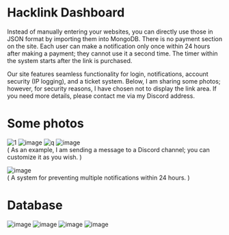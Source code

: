 # Hacklink Dashboard
Instead of manually entering your websites, you can directly use those in JSON format by importing them into MongoDB. There is no payment section on the site. Each user can make a notification only once within 24 hours after making a payment; they cannot use it a second time. The timer within the system starts after the link is purchased.

Our site features seamless functionality for login, notifications, account security (IP logging), and a ticket system. Below, I am sharing some photos; however, for security reasons, I have chosen not to display the link area. If you need more details, please contact me via my Discord address.

# Some photos
![1](https://github.com/Vparonline/hacklink-dashboard/assets/74346832/f28d7865-830e-4156-8d05-7cf2807fa9cf)
![image](https://github.com/Vparonline/hacklink-dashboard/assets/74346832/fffd68b9-ad81-4667-ae5a-9dad65d7d73b)
![q](https://github.com/Vparonline/hacklink-dashboard/assets/74346832/802c1292-f9f3-459f-8c83-eea5ac608bdf)
![image](https://github.com/Vparonline/hacklink-dashboard/assets/74346832/e5bb4730-5efe-4c8a-b3f3-9c64507ba632)<br>
( As an example, I am sending a message to a Discord channel; you can customize it as you wish. )

![image](https://github.com/Vparonline/hacklink-dashboard/assets/74346832/e6418f64-5cc7-4e73-8ff7-dc02639a15c3)<br>
( A system for preventing multiple notifications within 24 hours. )

# Database
![image](https://github.com/Vparonline/hacklink-dashboard/assets/74346832/8c0f7923-9a26-4f52-81c4-53f0ec05b0b2)
![image](https://github.com/Vparonline/hacklink-dashboard/assets/74346832/f9370195-446a-4915-bc07-302a965dccd1)
![image](https://github.com/Vparonline/hacklink-dashboard/assets/74346832/4d4b06ad-35a0-4a69-bc00-c1cba4fd45af)
![image](https://github.com/Vparonline/hacklink-dashboard/assets/74346832/d31af1f7-a0ec-4063-894a-75d16ebeae74)
